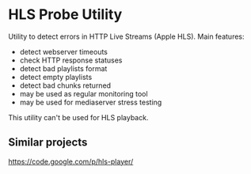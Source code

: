 HLS Probe Utility
=================

Utility to detect errors in HTTP Live Streams (Apple HLS). Main features:

 * detect webserver timeouts
 * check HTTP response statuses
 * detect bad playlists format
 * detect empty playlists
 * detect bad chunks returned
 * may be used as regular monitoring tool
 * may be used for mediaserver stress testing

This utility can't be used for HLS playback.

Similar projects
----------------

https://code.google.com/p/hls-player/

